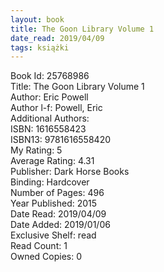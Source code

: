 ```yaml
---
layout: book
title: The Goon Library Volume 1
date_read: 2019/04/09
tags: książki
---
```


Book Id: 25768986<br />
Title: The Goon Library Volume 1<br />
Author: Eric Powell<br />
Author l-f: Powell, Eric<br />
Additional Authors: <br />
ISBN: 1616558423<br />
ISBN13: 9781616558420<br />
My Rating: 5<br />
Average Rating: 4.31<br />
Publisher: Dark Horse Books<br />
Binding: Hardcover<br />
Number of Pages: 496<br />
Year Published: 2015<br />
Date Read: 2019/04/09<br />
Date Added: 2019/01/06<br />
Exclusive Shelf: read<br />
Read Count: 1<br />
Owned Copies: 0<br />


